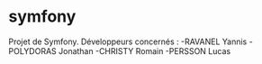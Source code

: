 # symfony
Projet de Symfony.
Développeurs concernés :
  -RAVANEL Yannis
  -POLYDORAS Jonathan
  -CHRISTY Romain
  -PERSSON Lucas
